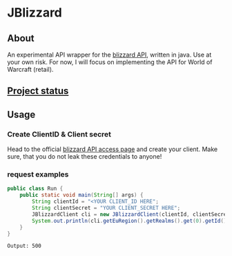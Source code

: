 # JBlizzard
## About
An experimental API wrapper for the [blizzard API](https://develop.battle.net/), written in java. Use at your own risk.
For now, I will focus on implementing the API for World of Warcraft (retail).

## [Project status](https://github.com/Ferlow/JBlizzard/projects)

## Usage
### Create ClientID & Client secret
Head to the official [blizzard API access page](https://develop.battle.net/access/clients) and create your client.
Make sure, that you do not leak these credentials to anyone!

### request examples
```java
public class Run {
    public static void main(String[] args) {
        String clientId = "<YOUR CLIENT_ID HERE";
        String clientSecret = "YOUR CLIENT_SECRET HERE";
        JBlizzardClient cli = new JBlizzardClient(clientId, clientSecret, Locale.EN_GB);
        System.out.println(cli.getEuRegion().getRealms().get(0).getId());
    }
}
```
```Output: 500```

